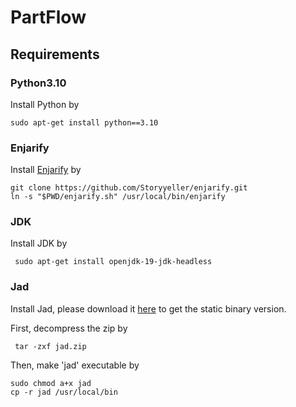 # PartFlow

## Requirements
### Python3.10
Install Python by

``sudo apt-get install python==3.10``

### Enjarify
Install [Enjarify](https://github.com/Storyyeller/enjarify) by

    git clone https://github.com/Storyyeller/enjarify.git
    ln -s "$PWD/enjarify.sh" /usr/local/bin/enjarify

### JDK
Install JDK by

`` sudo apt-get install openjdk-19-jdk-headless``

### Jad
Install Jad, please download it [here](http://www.javadecompilers.com/jad) to get the static binary version. 

First, decompress the zip by

`` tar -zxf jad.zip``

Then, make 'jad' executable by

    sudo chmod a+x jad
    cp -r jad /usr/local/bin

